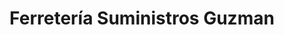 ---
title: "Ferretería Suministros Guzman"
url: /san-vicente/ferreteria-suministros-guzman/
shop: hardware
---